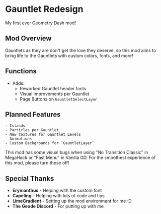 # <cr>Gauntlet Redesign</c>
<cj>My first ever Geometry Dash mod!</c>

## <co>Mod Overview</c>
Gauntlets as they are don't get the love they deserve, so this mod aims to bring <cr>life to the Gauntlets</c> with custom <co>colors</c>, <cy>fonts</c>, and <cg>more</c>!

## <co>Functions</c>
- Adds:
    - Reworked Gauntlet header fonts
    - Visual improvements per Gauntlet
    - Page Buttons on `GauntletSelectLayer`

## <co>Planned Features</c>
    - Islands
    - Particles per Gauntlet
    - New textures for Gauntlet Levels
    - Animations
    - Custom Backgrounds for `GauntletLayer`

This mod has some visual bugs when using "<cg>No Transition Classic" in MegaHack</c> or "<cg>Fast Menu" in Vanilla GD</c>. For the smoothest experience of this mod, <cp>please turn these off</c>!

## <co>Special Thanks</c>
- <cy>**Erymanthus**</c> - Helping with the custom font
- <cy>**Capeling**</c> - Helping with lots of code and tips
- <cy>**LimeGradient**</c> - Setting up the mod environment for me :D
- <cy>**The Geode Discord**</c> - For putting up with me